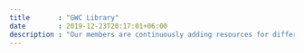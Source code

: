 ```yaml
---
title       : "GWC Library"
date        : 2019-12-23T20:17:01+06:00
description : "Our members are continuously adding resources for different topics or concepts, both technical and professional. If you have any resources to share, we'd love for you to share them with us through the [Contact form](../contact)."
---
```


